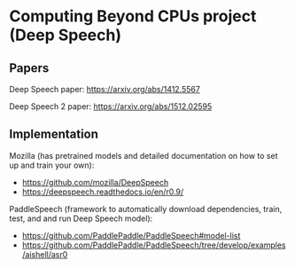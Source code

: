 # Computing Beyond CPUs project (Deep Speech)

## Papers

Deep Speech paper: https://arxiv.org/abs/1412.5567

Deep Speech 2 paper: https://arxiv.org/abs/1512.02595

## Implementation

Mozilla (has pretrained models and detailed documentation on how to set up and train your own):

- https://github.com/mozilla/DeepSpeech
- https://deepspeech.readthedocs.io/en/r0.9/

PaddleSpeech (framework to automatically download dependencies, train, test, and and run Deep Speech model):

- https://github.com/PaddlePaddle/PaddleSpeech#model-list
- https://github.com/PaddlePaddle/PaddleSpeech/tree/develop/examples/aishell/asr0
